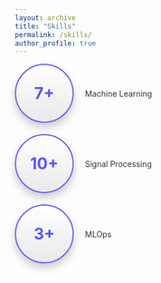 ```yaml
---
layout: archive
title: "Skills"
permalink: /skills/
author_profile: true
---
```


<style>


.container {
  display: flex;
  align-items: center;
  margin-bottom: 20px;
}

.circle {
  margin-right: 20px; /* Add space between the circle and the text */
  border-radius: 50%;
  width: 100px;
  height: 100px;
  display: flex;
  align-items: center;
  justify-content: center;
  font-size: 2em;
  color: #5555ff;
  font-weight: bold;
  box-shadow: 0 4px 8px rgba(0,0,0,0.1);
  background-color: white;
  border: 2px solid #5555ff;
}

p {
  color: #333;
  font-size: 1em;
  margin: 0;
}

/* Add some beauty to the circles */
.circle {
  background: linear-gradient(to bottom, #ffffff 0%, #e9e9e9 100%);
  box-shadow: 0 8px 15px rgba(0,0,0,0.2);
  transition: transform 0.2s;
}

.circle:hover {
  transform: translateY(-5px);
  box-shadow: 0 10px 20px rgba(0,0,0,0.3);
}

</style>

<div class="container">
  <div class="circle">7+</div>
  <p>Machine Learning</p>
</div>

<div class="container">
  <div class="circle">10+</div>
  <p>Signal Processing</p>
</div>

<div class="container">
  <div class="circle">3+</div>
  <p>MLOps</p>
</div>
